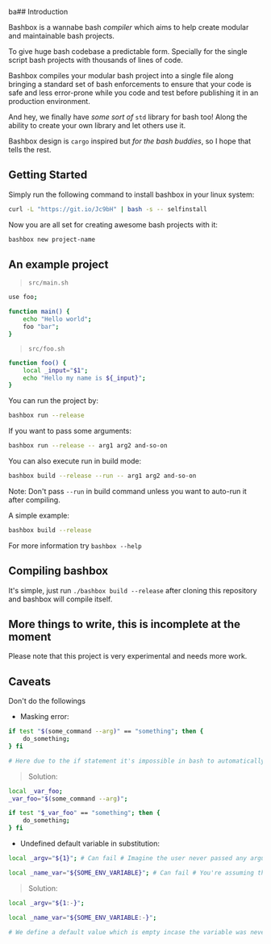 ba## Introduction

Bashbox is a wannabe bash _compiler_ which aims to help create modular and maintainable bash projects.

To give huge bash codebase a predictable form. Specially for the single script bash projects with thousands of lines of code.

Bashbox compiles your modular bash project into a single file along bringing a standard set of bash enforcements to ensure that your code is safe and less error-prone while you code and test before publishing it in an production environment.

And hey, we finally have _some sort of_ `std` library for bash too! Along the ability to create your own library and let others use it.

Bashbox design is `cargo` inspired but _for the bash buddies_, so I hope that tells the rest.

## Getting Started

Simply run the following command to install bashbox in your linux system:
```bash
curl -L "https://git.io/Jc9bH" | bash -s -- selfinstall
```

Now you are all set for creating awesome bash projects with it:
```bash
bashbox new project-name
```

## An example project

> `src/main.sh`
```bash
use foo;

function main() {
	echo "Hello world";
	foo "bar";
}
```

> `src/foo.sh`
```bash
function foo() {
	local _input="$1";
	echo "Hello my name is ${_input}";
}
```

You can run the project by:

```bash
bashbox run --release
```

If you want to pass some arguments:

```bash
bashbox run --release -- arg1 arg2 and-so-on
```

You can also execute run in build mode:

```bash
bashbox build --release --run -- arg1 arg2 and-so-on
```

Note: Don't pass `--run` in build command unless you want to auto-run it after compiling.

A simple example:

```bash
bashbox build --release
```

For more information try `bashbox --help`


## Compiling bashbox

It's simple, just run `./bashbox build --release` after cloning this repository and bashbox will compile itself.

## More things to write, this is incomplete at the moment

Please note that this project is very experimental and needs more work.

## Caveats

Don't do the followings

- Masking error:
```bash
if test "$(some_command --arg)" == "something"; then {
	do_something;
} fi

# Here due to the if statement it's impossible in bash to automatically catch the error within "$(some_command --arg)" subshell, which is why we need to assign it separately.
```
> Solution:
```bash
local _var_foo;
_var_foo="$(some_command --arg)";

if test "$_var_foo" == "something"; then {
	do_something;
} fi
```

- Undefined default variable in substitution:
```bash
local _argv="${1}"; # Can fail # Imagine the user never passed any argument and thus undefined by nature.

local _name_var="${SOME_ENV_VARIABLE}"; # Can fail # You're assuming that some environment variable is available but it might not be and thus undefined.
```
> Solution:
```bash
local _argv="${1:-}";

local _name_var="${SOME_ENV_VARIABLE:-}";

# We define a default value which is empty incase the variable was never defined just to make our program run. Later for safety all you should do is test whether your variable is empty or contains some data.
```
